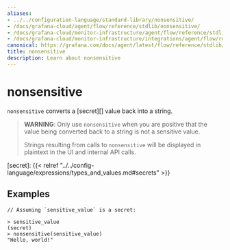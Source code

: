 ```yaml
---
aliases:
- ../../configuration-language/standard-library/nonsensitive/
- /docs/grafana-cloud/agent/flow/reference/stdlib/nonsensitive/
- /docs/grafana-cloud/monitor-infrastructure/agent/flow/reference/stdlib/nonsensitive/
- /docs/grafana-cloud/monitor-infrastructure/integrations/agent/flow/reference/stdlib/nonsensitive/
canonical: https://grafana.com/docs/agent/latest/flow/reference/stdlib/nonsensitive/
title: nonsensitive
description: Learn about nonsensitive
---
```


# nonsensitive

`nonsensitive` converts a [secret][] value back into a string.

> **WARNING**: Only use `nonsensitive` when you are positive that the value
> being converted back to a string is not a sensitive value.
>
> Strings resulting from calls to `nonsensitive` will be displayed in plaintext
> in the UI and internal API calls.

[secret]: {{< relref "../../config-language/expressions/types_and_values.md#secrets" >}}

## Examples

```
// Assuming `sensitive_value` is a secret:

> sensitive_value
(secret)
> nonsensitive(sensitive_value)
"Hello, world!"
```
